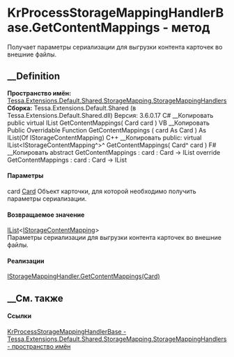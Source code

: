 # KrProcessStorageMappingHandlerBase.GetContentMappings - метод
Получает параметры сериализации для выгрузки контента карточек во внешние
файлы.
## __Definition
 **Пространство имён:**
[Tessa.Extensions.Default.Shared.StorageMapping.StorageMappingHandlers](N_Tessa_Extensions_Default_Shared_StorageMapping_StorageMappingHandlers.htm)  
 **Сборка:** Tessa.Extensions.Default.Shared (в
Tessa.Extensions.Default.Shared.dll) Версия: 3.6.0.17
C# __Копировать
     public virtual IList<IStorageContentMapping> GetContentMappings(
    	Card card
    )
VB __Копировать
     Public Overridable Function GetContentMappings ( 
    	card As Card
    ) As IList(Of IStorageContentMapping)
C++ __Копировать
     public:
    virtual IList<IStorageContentMapping^>^ GetContentMappings(
    	Card^ card
    )
F# __Копировать
     abstract GetContentMappings : 
            card : Card -> IList<IStorageContentMapping> 
    override GetContentMappings : 
            card : Card -> IList<IStorageContentMapping> 
#### Параметры
card [Card](T_Tessa_Cards_Card.htm)
    Объект карточки, для которой необходимо получить параметры сериализации.
#### Возвращаемое значение
[IList](https://learn.microsoft.com/dotnet/api/system.collections.generic.ilist-1)<[IStorageContentMapping](T_Tessa_Platform_Storage_IStorageContentMapping.htm)>  
Параметры сериализации для выгрузки контента карточек во внешние файлы.
#### Реализации
[IStorageMappingHandler.GetContentMappings(Card)](M_Tessa_Platform_Storage_Mapping_IStorageMappingHandler_GetContentMappings.htm)  
##  __См. также
#### Ссылки
[KrProcessStorageMappingHandlerBase -
](T_Tessa_Extensions_Default_Shared_StorageMapping_StorageMappingHandlers_KrProcessStorageMappingHandlerBase.htm)
[Tessa.Extensions.Default.Shared.StorageMapping.StorageMappingHandlers -
пространство
имён](N_Tessa_Extensions_Default_Shared_StorageMapping_StorageMappingHandlers.htm)
